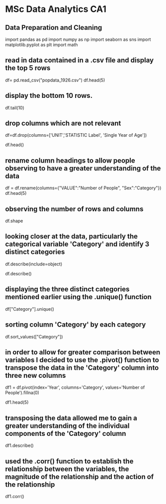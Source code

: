 # MSc Data Analytics CA1 
## Data Preparation and Cleaning

import pandas as pd
import numpy as np
import seaborn as sns
import matplotlib.pyplot as plt
import math

## read in data contained in a .csv file and display the top 5 rows

df= pd.read_csv("popdata_1926.csv")
df.head(5)

## display the bottom 10 rows.

df.tail(10)

## drop columns which are not relevant 

df=df.drop(columns=['UNIT','STATISTIC Label', 'Single Year of Age'])

df.head()

## rename column headings to allow people observing to have a greater understanding of the data 

df = df.rename(columns={"VALUE":"Number of People", "Sex":"Category"})
df.head(5)

## observing the number of rows and columns

df.shape

## looking closer at the data, particularly the categorical variable 'Category' and identify 3 distinct categories

df.describe(include=object)

df.describe()

## displaying the three distinct categories mentioned earlier using the .unique() function

df["Category"].unique()

## sorting column 'Category' by each category 

df.sort_values(["Category"])

## in order to allow for greater comparison between variables I decided to use the .pivot() function to transpose the data in the 'Category' column into three new columns

df1 = df.pivot(index='Year', columns='Category', values='Number of People').fillna(0)

df1.head(5)

## transposing the data allowed me to gain a greater understanding of the individual components of the 'Category' column

df1.describe()

## used the .corr() function to establish the relationship between the variables, the magnitude of the relationship and the action of the relationship

df1.corr()
